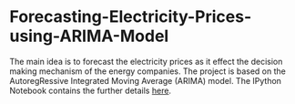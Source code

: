 # Forecasting-Electricity-Prices-using-ARIMA-Model

The main idea is to forecast the electricity prices as it effect the decision making mechanism of the energy companies. The project is based on the AutoregRessive Integrated Moving Average (ARIMA) model. The IPython Notebook contains the further details [here](https://github.com/ahassansan/Forecasting-Electricity-Prices-using-ARIMA-Model/blob/master/Forecasting%20Electricity%20Prices%20using%20ARIMA%20Model.ipynb).
